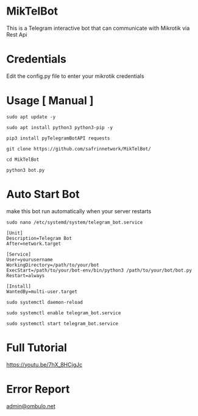 # MikTelBot
This is a Telegram interactive bot that can communicate with Mikrotik via Rest Api

# Credentials
Edit the config.py file to enter your mikrotik credentials

# Usage [ Manual ]
```
sudo apt update -y
```
```
sudo apt install python3 python3-pip -y
```
```
pip3 install pyTelegramBotAPI requests

```
```
git clone https://github.com/safrinnetwork/MikTelBot/
```
```
cd MikTelBot
```
```
python3 bot.py
```
# Auto Start Bot
make this bot run automatically when your server restarts
```
sudo nano /etc/systemd/system/telegram_bot.service

```
```
[Unit]
Description=Telegram Bot
After=network.target

[Service]
User=yourusername
WorkingDirectory=/path/to/your/bot
ExecStart=/path/to/your/bot-env/bin/python3 /path/to/your/bot/bot.py
Restart=always

[Install]
WantedBy=multi-user.target

```
```
sudo systemctl daemon-reload
```
```
sudo systemctl enable telegram_bot.service
```
```
sudo systemctl start telegram_bot.service

```

# Full Tutorial
https://youtu.be/7hX_8HCjgJc

# Error Report
admin@ombulo.net
